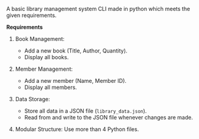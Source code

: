 A basic library management system CLI made in python which meets the given requirements.

**Requirements**

1. Book Management:
    - Add a new book (Title, Author, Quantity).
    - Display all books.

2. Member Management:
    - Add a new member (Name, Member ID).
    - Display all members.

3. Data Storage:
    - Store all data in a JSON file (`library_data.json`).
    - Read from and write to the JSON file whenever changes are made.

4. Modular Structure:
    Use more than 4 Python files.
